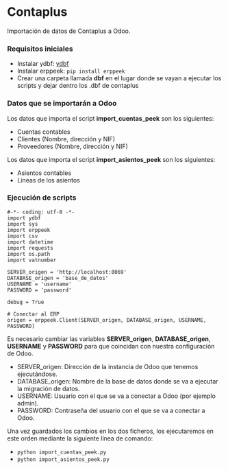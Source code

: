 # Contaplus

Importación de datos de Contaplus a Odoo.

### Requisitos iniciales

* Instalar ydbf: [ydbf](https://github.com/y10h/ydbf/blob/master/setup.py)
* Instalar erppeek: `pip install erppeek`
* Crear una carpeta llamada **dbf** en el lugar donde se vayan a ejecutar los scripts y dejar dentro los .dbf de contaplus

### Datos que se importarán a Odoo

Los datos que importa el script **import_cuentas_peek** son los siguientes:
* Cuentas contables
* Clientes (Nombre, dirección y NIF)
* Proveedores (Nombre, dirección y NIF)

Los datos que importa el script **import_asientos_peek** son los siguientes:
* Asientos contables
* Líneas de los asientos

### Ejecución de scripts

```
#-*- coding: utf-8 -*-
import ydbf
import sys
import erppeek
import csv
import datetime
import requests
import os.path
import vatnumber

SERVER_origen = 'http://localhost:8069'
DATABASE_origen = 'base_de_datos'
USERNAME = 'username'
PASSWORD = 'password'

debug = True

# Conectar al ERP
origen = erppeek.Client(SERVER_origen, DATABASE_origen, USERNAME, PASSWORD)
```
Es necesario cambiar las variables **SERVER_origen**, **DATABASE_origen**, **USERNAME** y **PASSWORD** para que coincidan con nuestra configuración de Odoo. 
* SERVER_origen: Dirección de la instancia de Odoo que tenemos ejecutándose.
* DATABASE_origen: Nombre de la base de datos donde se va a ejecutar la migración de datos.
* USERNAME: Usuario con el que se va a conectar a Odoo (por ejemplo admin).
* PASSWORD: Contraseña del usuario con el que se va a conectar a Odoo.

Una vez guardados los cambios en los dos ficheros, los ejecutaremos en este orden mediante la siguiente línea de comando:
* `python import_cuentas_peek.py`
* `python import_asientos_peek.py`

